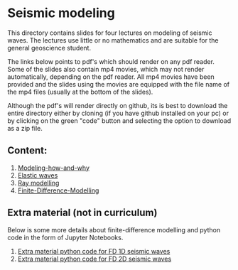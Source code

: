 # Seismic modeling 
  This directory contains slides for four lectures on modeling of
  seismic waves. The lectures use little or no mathematics
  and are suitable for the general geoscience student.

  The links below points to pdf's which should render on any 
  pdf reader. Some of the slides also contain mp4 movies, which
  may not render automatically, depending on the pdf reader.
  All mp4 movies have been provided and the slides using the movies
  are equipped with the file name of the mp4 files (usually 
  at the bottom of the slides).

  Although the pdf's will render directly on github, its is best
  to download the entire directory either by cloning (if you have
  github installed on your pc) or by clicking on the green "code"
  button and selecting the option to download as a zip file.
  
  ## Content: 
  
   1. [Modeling-how-and-why](01-Modeling-how-and-why/presentation.pdf)
   2. [Elastic waves](02-Elastic-waves/presentation.pdf)
   3. [Ray modelling](03-Ray-modelling/presentation.pdf)
   4. [Finite-Difference-Modelling](04-Finite-Difference-Modelling/presentation.pdf)

 ## Extra material (not in curriculum)
   Below is some more details about finite-difference modelling and
   python code in the form of Jupyter Notebooks.
   1. [Extra material python code for FD 1D seismic waves](05-Extra-Material/waveEquation1D.ipynb)
   2. [Extra material python code for FD 2D seismic waves](05-Extra-Material/waveEquation2D.ipynb)

